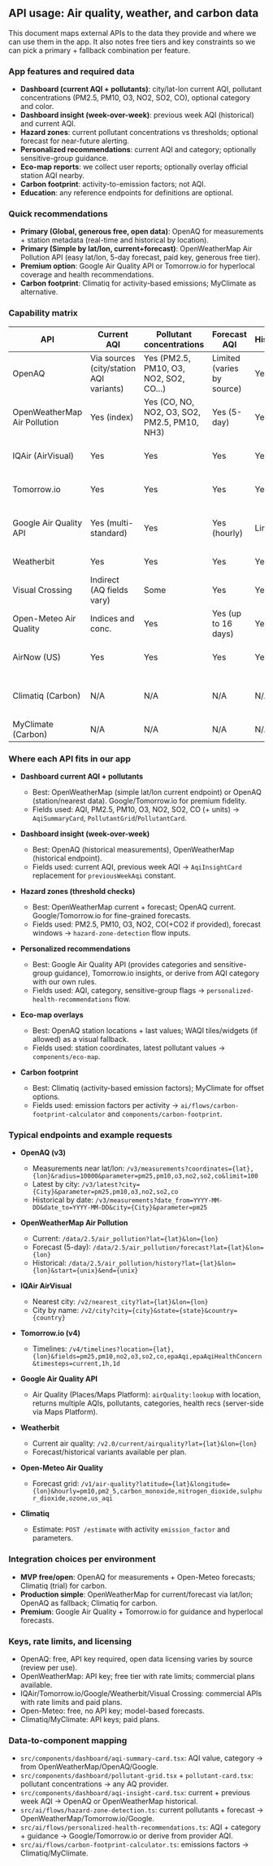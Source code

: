 ## API usage: Air quality, weather, and carbon data

This document maps external APIs to the data they provide and where we can use them in the app. It also notes free tiers and key constraints so we can pick a primary + fallback combination per feature.

### App features and required data

- **Dashboard (current AQI + pollutants)**: city/lat-lon current AQI, pollutant concentrations (PM2.5, PM10, O3, NO2, SO2, CO), optional category and color.
- **Dashboard insight (week-over-week)**: previous week AQI (historical) and current AQI.
- **Hazard zones**: current pollutant concentrations vs thresholds; optional forecast for near-future alerting.
- **Personalized recommendations**: current AQI and category; optionally sensitive-group guidance.
- **Eco-map reports**: we collect user reports; optionally overlay official station AQI nearby.
- **Carbon footprint**: activity-to-emission factors; not AQI.
- **Education**: any reference endpoints for definitions are optional.

### Quick recommendations

- **Primary (Global, generous free, open data)**: OpenAQ for measurements + station metadata (real-time and historical by location).
- **Primary (Simple by lat/lon, current+forecast)**: OpenWeatherMap Air Pollution API (easy lat/lon, 5-day forecast, paid key, generous free tier).
- **Premium option**: Google Air Quality API or Tomorrow.io for hyperlocal coverage and health recommendations.
- **Carbon footprint**: Climatiq for activity-based emissions; MyClimate as alternative.

### Capability matrix

| API | Current AQI | Pollutant concentrations | Forecast AQI | Historical | Health recommendations | Coverage | Notes/keys |
|---|---|---|---|---|---|---|---|
| OpenAQ | Via sources (city/station AQI variants) | Yes (PM2.5, PM10, O3, NO2, SO2, CO…) | Limited (varies by source) | Yes | No | Global (aggregated) | Free, API key required, open data, rich metadata |
| OpenWeatherMap Air Pollution | Yes (index) | Yes (CO, NO, NO2, O3, SO2, PM2.5, PM10, NH3) | Yes (5-day) | Yes | No | Global | Paid key; simple lat/lon queries |
| IQAir (AirVisual) | Yes | Yes | Yes | Yes | Basic guidance | Global | Paid key; city/station/geo endpoints |
| Tomorrow.io | Yes | Yes | Yes | Yes | Yes | Global (hyperlocal) | Paid; powerful fields & insights |
| Google Air Quality API | Yes (multi-standard) | Yes | Yes (hourly) | Limited | Yes (sensitive groups) | 100+ countries | Paid; high-res grid (≈500m) via Maps Platform |
| Weatherbit | Yes | Yes | Yes | Yes | Limited | Global | Paid; weather + AQ endpoints |
| Visual Crossing | Indirect (AQ fields vary) | Some | Yes | Yes | No | Global | Paid; strong historical focus |
| Open-Meteo Air Quality | Indices and conc. | Yes | Yes (up to 16 days) | Yes | No | Global | Free; no key required; model-based |
| AirNow (US) | Yes | Yes | Yes | Yes | Guidance | US | Free for US; good official coverage |
| Climatiq (Carbon) | N/A | N/A | N/A | N/A | N/A | Global | Paid key; emission factors and calc |
| MyClimate (Carbon) | N/A | N/A | N/A | N/A | N/A | Global | Offsetting and calculators |

### Where each API fits in our app

- **Dashboard current AQI + pollutants**
  - Best: OpenWeatherMap (simple lat/lon current endpoint) or OpenAQ (station/nearest data). Google/Tomorrow.io for premium fidelity.
  - Fields used: AQI, PM2.5, PM10, O3, NO2, SO2, CO (+ units) → `AqiSummaryCard`, `PollutantGrid`/`PollutantCard`.

- **Dashboard insight (week-over-week)**
  - Best: OpenAQ (historical measurements), OpenWeatherMap (historical endpoint).
  - Fields used: current AQI, previous week AQI → `AqiInsightCard` replacement for `previousWeekAqi` constant.

- **Hazard zones (threshold checks)**
  - Best: OpenWeatherMap current + forecast; OpenAQ current. Google/Tomorrow.io for fine-grained forecasts.
  - Fields used: PM2.5, PM10, O3, NO2, CO(+CO2 if provided), forecast windows → `hazard-zone-detection` flow inputs.

- **Personalized recommendations**
  - Best: Google Air Quality API (provides categories and sensitive-group guidance), Tomorrow.io insights, or derive from AQI category with our own rules.
  - Fields used: AQI, category, sensitive-group flags → `personalized-health-recommendations` flow.

- **Eco-map overlays**
  - Best: OpenAQ station locations + last values; WAQI tiles/widgets (if allowed) as a visual fallback.
  - Fields used: station coordinates, latest pollutant values → `components/eco-map`.

- **Carbon footprint**
  - Best: Climatiq (activity-based emission factors); MyClimate for offset options.
  - Fields used: emission factors per activity → `ai/flows/carbon-footprint-calculator` and `components/carbon-footprint`.

### Typical endpoints and example requests

- **OpenAQ (v3)**
  - Measurements near lat/lon: `/v3/measurements?coordinates={lat},{lon}&radius=10000&parameter=pm25,pm10,o3,no2,so2,co&limit=100`
  - Latest by city: `/v3/latest?city={City}&parameter=pm25,pm10,o3,no2,so2,co`
  - Historical by date: `/v3/measurements?date_from=YYYY-MM-DD&date_to=YYYY-MM-DD&city={City}&parameter=pm25`

- **OpenWeatherMap Air Pollution**
  - Current: `/data/2.5/air_pollution?lat={lat}&lon={lon}`
  - Forecast (5-day): `/data/2.5/air_pollution/forecast?lat={lat}&lon={lon}`
  - Historical: `/data/2.5/air_pollution/history?lat={lat}&lon={lon}&start={unix}&end={unix}`

- **IQAir AirVisual**
  - Nearest city: `/v2/nearest_city?lat={lat}&lon={lon}`
  - City by name: `/v2/city?city={city}&state={state}&country={country}`

- **Tomorrow.io (v4)**
  - Timelines: `/v4/timelines?location={lat},{lon}&fields=pm25,pm10,no2,o3,so2,co,epaAqi,epaAqiHealthConcern&timesteps=current,1h,1d`

- **Google Air Quality API**
  - Air Quality (Places/Maps Platform): `airQuality:lookup` with location, returns multiple AQIs, pollutants, categories, health recs (server-side via Maps Platform).

- **Weatherbit**
  - Current air quality: `/v2.0/current/airquality?lat={lat}&lon={lon}`
  - Forecast/historical variants available per plan.

- **Open-Meteo Air Quality**
  - Forecast grid: `/v1/air-quality?latitude={lat}&longitude={lon}&hourly=pm10,pm2_5,carbon_monoxide,nitrogen_dioxide,sulphur_dioxide,ozone,us_aqi`

- **Climatiq**
  - Estimate: `POST /estimate` with activity `emission_factor` and parameters.

### Integration choices per environment

- **MVP free/open**: OpenAQ for measurements + Open-Meteo forecasts; Climatiq (trial) for carbon.
- **Production simple**: OpenWeatherMap for current/forecast via lat/lon; OpenAQ as fallback; Climatiq for carbon.
- **Premium**: Google Air Quality + Tomorrow.io for guidance and hyperlocal forecasts.

### Keys, rate limits, and licensing

- OpenAQ: free, API key required, open data licensing varies by source (review per use).
- OpenWeatherMap: API key; free tier with rate limits; commercial plans available.
- IQAir/Tomorrow.io/Google/Weatherbit/Visual Crossing: commercial APIs with rate limits and paid plans.
- Open-Meteo: free, no API key; model-based forecasts.
- Climatiq/MyClimate: API keys; paid plans.

### Data-to-component mapping

- `src/components/dashboard/aqi-summary-card.tsx`: AQI value, category → from OpenWeatherMap/OpenAQ/Google.
- `src/components/dashboard/pollutant-grid.tsx` + `pollutant-card.tsx`: pollutant concentrations → any AQ provider.
- `src/components/dashboard/aqi-insight-card.tsx`: current + previous week AQI → OpenAQ or OpenWeatherMap historical.
- `src/ai/flows/hazard-zone-detection.ts`: current pollutants + forecast → OpenWeatherMap/Tomorrow.io/Google.
- `src/ai/flows/personalized-health-recommendations.ts`: AQI + category + guidance → Google/Tomorrow.io or derive from provider AQI.
- `src/ai/flows/carbon-footprint-calculator.ts`: emissions factors → Climatiq/MyClimate.


